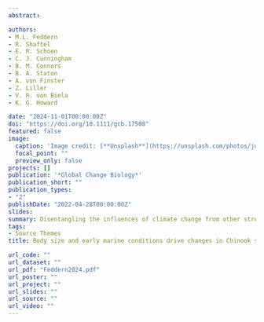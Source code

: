 ```yaml
---
abstract:

authors:
- M.L. Feddern
- R. Shaftel
- E. R. Schoen
- C. J. Cunningham
- B. M. Connors
- B. A. Staton
- A. von Finster
- Z. Liller
- V. R. von Biela
- K. G. Howard

date: "2024-11-01T00:00:00Z"
doi: "https://doi.org/10.1111/gcb.17508"
featured: false
image:
  caption: 'Image credit: [**Unsplash**](https://unsplash.com/photos/jdD8gXaTZsc)'
  focal_point: ""
  preview_only: false
projects: []
publication: '*Global Change Biology*'
publication_short: ""
publication_types:
- "2"
publishDate: "2022-04-28T00:00:00Z"
slides: 
summary: Disentangling the influences of climate change from other stressors affecting the population dynamics of aquatic species is particularly pressing for northern latitude ecosystems, where climate-driven warming is occurring faster than the global average. Chinook salmon (Oncorhynchus tshawytscha) in the Yukon-Kuskokwim (YK) region occupy the northern extent of their species' range and are experiencing prolonged declines in abundance resulting in fisheries closures and impacts to the well-being of Indigenous people and local communities. These declines have been associated with physical (e.g., temperature, streamflow) and biological (e.g., body size, competition) conditions, but uncertainty remains about the relative influence of these drivers on productivity across populations and how salmon–environment relationships vary across watersheds. To fill these knowledge gaps, we estimated the effects of marine and freshwater environmental indicators, body size, and indices of competition, on the productivity (adult returns-per-spawner) of 26 Chinook salmon populations in the YK region using a Bayesian hierarchical stock-recruitment model. Across most populations, productivity declined with smaller spawner body size and sea surface temperatures that were colder in the winter and warmer in the summer during the first year at sea. Decreased productivity was also associated with above average fall maximum daily streamflow, increased sea ice cover prior to juvenile outmigration, and abundance of marine competitors, but the strength of these effects varied among populations. Maximum daily stream temperature during spawning migration had a nonlinear relationship with productivity, with reduced productivity in years when temperatures exceeded thresholds in main stem rivers. These results demonstrate for the first time that well-documented declines in body size of YK Chinook salmon were associated with declining population productivity, while taking climate into account.
tags:
- Source Themes
title: Body size and early marine conditions drive changes in Chinook salmon productivity across northern latitude ecosystems

url_code: ""
url_dataset: ""
url_pdf: "Feddern2024.pdf"
url_poster: ""
url_project: ""
url_slides: ""
url_source: ""
url_video: ""
---
```

